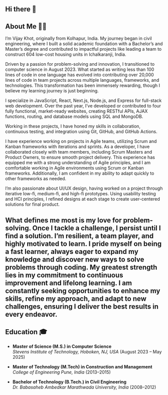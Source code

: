 ## Hi there 👋

<!--
**vijaybkhot/vijaybkhot** is a ✨ _special_ ✨ repository because its `README.md` (this file) appears on your GitHub profile.

Here are some ideas to get you started:

- 🔭 I’m currently working on ...
- 🌱 I’m currently learning ...
- 👯 I’m looking to collaborate on ...
- 🤔 I’m looking for help with ...
- 💬 Ask me about ...
- 📫 How to reach me: ...
- 😄 Pronouns: ...
- ⚡ Fun fact: ...
-->
## About Me 👨‍💻  

I’m Vijay Khot, originally from Kolhapur, India. My journey began in civil engineering, where I built a solid academic foundation with a Bachelor’s and Master’s degree and contributed to impactful projects like leading a team to construct 604 low-cost housing units in Ichalkaranji, India.

Driven by a passion for problem-solving and innovation, I transitioned to computer science in August 2023. What started as writing less than 100 lines of code in one language has evolved into contributing over 20,000 lines of code in team projects across multiple languages, frameworks, and technologies. This transformation has been immensely rewarding, though I believe my learning journey is just beginning.

I specialize in JavaScript, React, Next.js, Node.js, and Express for full-stack web development. Over the past year, I’ve developed or contributed to four fully functional, market-ready websites, creating RESTful APIs, AJAX functions, routing, and database models using SQL and MongoDB.

Working in these projects, I have honed my skills in collaboration, continuous testing, and integration using Git, GitHub, and GitHub Actions.

I have experience working on projects in Agile teams, utilizing Scrum and Kanban frameworks with iterations and sprints. As a developer, I have collaborated closely with team members, including Scrum Masters and Product Owners, to ensure smooth project delivery. This experience has equipped me with a strong understanding of Agile principles, and I am comfortable working in Agile environments using Scrum or Kanban frameworks. Additionally, I am confident in my ability to adapt quickly to other frameworks as needed. 

I’m also passionate about UI/UX design, having worked on a project through iterative low-fi, medium-fi, and high-fi prototypes. Using usability testing and HCI principles, I refined designs at each stage to create user-centered solutions for final product.

What defines me most is my love for problem-solving. Once I tackle a challenge, I persist until I find a solution. I’m resilient, a team player, and highly motivated to learn. I pride myself on being a fast learner, always eager to expand my knowledge and discover new ways to solve problems through coding. My greatest strength lies in my commitment to continuous improvement and lifelong learning. I am constantly seeking opportunities to enhance my skills, refine my approach, and adapt to new challenges, ensuring I deliver the best results in every endeavor.
---

## Education 🎓  

- **Master of Science (M.S.) in Computer Science**  
  *Stevens Institute of Technology, Hoboken, NJ, USA* (August 2023 – May 2025)  

- **Master of Technology (M.Tech) in Construction and Management**  
  *College of Engineering Pune, India* (2013–2015)  

- **Bachelor of Technology (B.Tech.) in Civil Engineering**  
  *Dr. Babasaheb Ambedkar Marathwada University, India* (2008–2012)  
